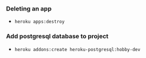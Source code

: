 ### Deleting an app
* `heroku apps:destroy`

### Add postgresql database to project
* `heroku addons:create heroku-postgresql:hobby-dev`
